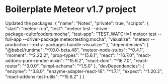 # Boilerplate Meteor v1.7 project

Updated the packages:
{
    "name": "Notes",
    "private": true,
    "scripts": {
        "start": "meteor run",
        "test": "meteor test --driver-package=cultofcoders:mocha",
        "test-app": "TEST_WATCH=1 meteor test --full-app --driver-package meteortesting:mocha",
        "visualize": "meteor --production --extra-packages bundle-visualizer"
    },
    "dependencies": {
        "@babel/runtime": "^7.0.0-beta.48",
        "meteor-node-stubs": "^0.4.1",
        "moment": "^2.22.2",
        "prop-types": "^15.6.1",
        "react": "^16.7.0",
        "react-addons-pure-render-mixin": "^15.6.2",
        "react-dom": "^16.7.0",
        "react-router": "^3.0.0",
        "simpl-schema": "^1.5.0"
    },
    "devDependencies": {
        "enzyme": "^3.8.0",
        "enzyme-adapter-react-16": "^1.7.1",
        "expect": "^1.20.2",
        "react-addons-test-utils": "^15.6.2"
    }
}